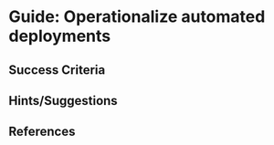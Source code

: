 # Guide: Operationalize automated deployments

## Success Criteria

## Hints/Suggestions

## References